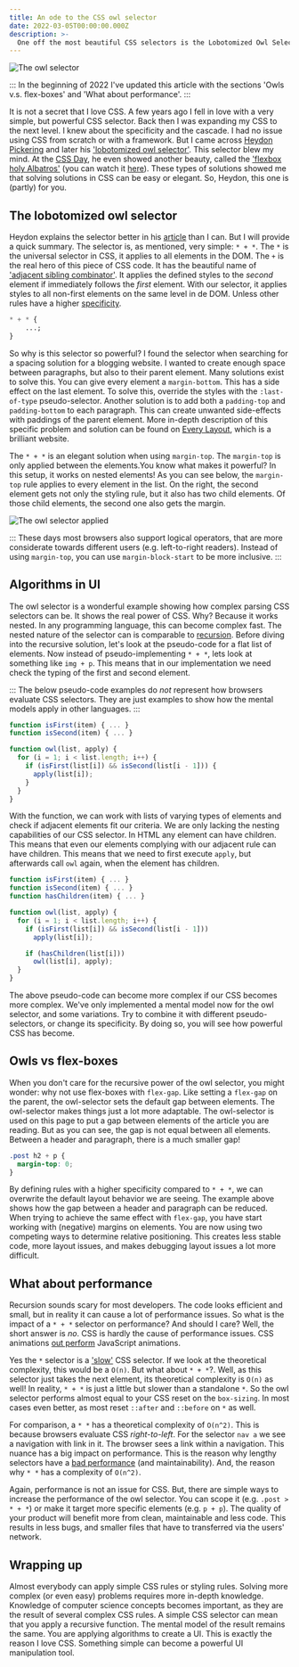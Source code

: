 ```yaml
---
title: An ode to the CSS owl selector
date: 2022-03-05T00:00:00.000Z
description: >-
  One off the most beautiful CSS selectors is the Lobotomized Owl Selector of Heydon Pickering
---
```


![The owl selector](/img/owl-selector.png 'The owl selector')

:::
In the beginning of 2022 I've updated this article with the sections 'Owls v.s. flex-boxes' and 'What about performance'.
:::

It is not a secret that I love CSS. A few years ago I fell in love with a very simple, but powerful CSS selector. Back then I was expanding my CSS to the next level. I knew about the specificity and the cascade. I had no issue using CSS from scratch or with a framework. But I came across [Heydon Pickering](https://twitter.com/heydonworks) and later his ['lobotomized owl selector'](https://alistapart.com/article/axiomatic-css-and-lobotomized-owls/). This selector blew my mind. At the [CSS Day](https://cssday.nl/2019), he even showed another beauty, called the ['flexbox holy Albatros'](http://www.heydonworks.com/article/the-flexbox-holy-albatross) (you can watch it [here](https://www.youtube.com/watch?v=RUyNJaoJH_k)). These types of solutions showed me that solving solutions in CSS can be easy or elegant. So, Heydon, this one is (partly) for you.


## The lobotomized owl selector

Heydon explains the selector better in his [article](https://alistapart.com/article/axiomatic-css-and-lobotomized-owls/) than I can. But I will provide a quick summary. The selector is, as mentioned, very simple: `* + *`. The `*` is the universal selector in CSS, it applies to all elements in the DOM. The `+` is the real hero of this piece of CSS code. It has the beautiful name of ['adjacent sibling combinator'](https://developer.mozilla.org/en-US/docs/Web/CSS/Adjacent_sibling_combinator). It applies the defined styles to the _second_ element if immediately follows the _first_ element. With our selector, it applies styles to all non-first elements on the same level in de DOM. Unless other rules have a higher [specificity](https://css-tricks.com/specifics-on-css-specificity/).

```css
* + * {
	...;
}
```

So why is this selector so powerful? I found the selector when searching for a spacing solution for a blogging website. I wanted to create enough space between paragraphs, but also to their parent element. Many solutions exist to solve this. You can give every element a `margin-bottom`. This has a side effect on the last element. To solve this, override the styles with the `:last-of-type` pseudo-selector. Another solution is to add both a `padding-top` and `padding-bottom` to each paragraph. This can create unwanted side-effects with paddings of the parent element. More in-depth description of this specific problem and solution can be found on [Every Layout](https://every-layout.dev/layouts/stack/), which is a brilliant website.

The `* + *` is an elegant solution when using `margin-top`. The `margin-top` is only applied between the elements.You know what makes it powerful? In this setup, it works on nested elements! As you can see below, the `margin-top` rule applies to every element in the list. On the right, the second element gets not only the styling rule, but it also has two child elements. Of those child elements, the second one also gets the margin.

![The owl selector applied](/img/owl-layout.png 'The owl selector applied')

:::
These days most browsers also support logical operators, that are more considerate towards different users (e.g. left-to-right readers). Instead of using `margin-top`, you can use `margin-block-start` to be more inclusive. 
:::

## Algorithms in UI

The owl selector is a wonderful example showing how complex parsing CSS selectors can be. It shows the real power of CSS. Why? Because it works nested. In any programming language, this can become complex fast. The nested nature of the selector can is comparable to [recursion](<https://en.wikipedia.org/wiki/Recursion_(computer_science)>). Before diving into the recursive solution, let's look at the pseudo-code for a flat list of elements. Now instead of pseudo-implementing `* + *`, lets look at something like `img + p`. This means that in our implementation we need check the typing of the first and second element. 

:::
The below pseudo-code examples do *not* represent how browsers evaluate CSS selectors. They are just examples to show how the mental models apply in other languages. 
:::

```js
function isFirst(item) { ... }
function isSecond(item) { ... }

function owl(list, apply) {
  for (i = 1; i < list.length; i++) {
    if (isFirst(list[i]) && isSecond(list[i - 1])) {
      apply(list[i]);
    }
  }
}
```

With the function, we can work with lists of varying types of elements and check if adjacent elements fit our criteria. We are only lacking the nesting capabilities of our CSS selector. In HTML any element can have children. This means that even our elements complying with our adjacent rule can have children. This means that we need to first execute `apply`, but afterwards call `owl` again, when the element has children. 

```js
function isFirst(item) { ... }
function isSecond(item) { ... }
function hasChildren(item) { ... }

function owl(list, apply) {
  for (i = 1; i < list.length; i++) {
    if (isFirst(list[i]) && isSecond(list[i - 1])) 
      apply(list[i]);

    if (hasChildren(list[i]))
      owl(list[i], apply);
  }
}
```

The above pseudo-code can become more complex if our CSS becomes more complex. We've only implemented a mental model now for the owl selector, and some variations. Try to combine it with different pseudo-selectors, or change its specificity. By doing so, you will see how powerful CSS has become.

## Owls vs flex-boxes

When you don't care for the recursive power of the owl selector, you might wonder: why not use flex-boxes with `flex-gap`. Like setting a `flex-gap` on the parent, the owl-selector sets the default gap between elements. The owl-selector makes things just a lot more adaptable. The owl-selector is used on this page to put a gap between elements of the article you are reading. But as you can see, the gap is not equal between all elements. Between a header and paragraph, there is a much smaller gap!

```css
.post h2 + p {
  margin-top: 0;
} 
```

By defining rules with a higher specificity compared to `* + *`, we can overwrite the default layout behavior we are seeing. The example above shows how the gap between a header and paragraph can be reduced. When trying to achieve the same effect with `flex-gap`, you have start working with (negative) margins on elements. You are now using two competing ways to determine relative positioning. This creates less stable code, more layout issues, and makes debugging layout issues a lot more difficult. 

## What about performance
Recursion sounds scary for most developers. The code looks efficient and small, but in reality it can cause a lot of performance issues. So what is the impact of a `* + *` selector on performance? And should I care? Well, the short answer is *no*. CSS is hardly the cause of performance issues. CSS animations [out perform](https://developer.mozilla.org/en-US/docs/Web/Performance/CSS_JavaScript_animation_performance) JavaScript animations. 

Yes the `*` selector is a ['slow'](https://csswizardry.com/2011/09/writing-efficient-css-selectors/) CSS selector. If we look at the theoretical complexity, this would be a `O(n)`. But what about `* + *`?. Well, as this selector just takes the next element, its theoretical complexity is `O(n)` as well! In reality, `* + *` is just a little but slower than a standalone `*`. So the owl selector performs almost equal to your CSS reset on the `box-sizing`. In most cases even better, as most reset `::after` and `::before` on `*` as well. 

For comparison, a `* *` has a theoretical complexity of `O(n^2)`. This is because browsers evaluate CSS *right-to-left*. For the selector `nav a` we see a navigation with link in it. The browser sees a link within a navigation. This nuance has a big impact on performance. This is the reason why lengthy selectors have a [bad performance](https://csswizardry.com/2012/05/keep-your-css-selectors-short/#:~:text=Keeping%20CSS%20selectors%20short%20helps,Increases%20portability) (and maintainability). And, the reason why `* *` has a complexity of `O(n^2)`. 

Again, performance is not an issue for CSS. But, there are simple ways to increase the performance of the owl selector. You can scope it (e.g. `.post > * + *`) or make it target more specific elements (e.g. `p + p`). The quality of your product will benefit more from clean, maintainable and less code. This results in less bugs, and smaller files that have to transferred via the users' network. 

## Wrapping up

Almost everybody can apply simple CSS rules or styling rules. Solving more complex (or even easy) problems requires more in-depth knowledge. Knowledge of computer science concepts becomes important, as they are the result of several complex CSS rules. A simple CSS selector can mean that you apply a recursive function. The mental model of the result remains the same. You are applying algorithms to create a UI. This is exactly the reason I love CSS. Something simple can become a powerful UI manipulation tool.